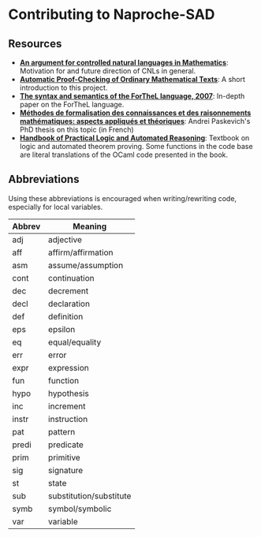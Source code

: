 # Contributing to Naproche-SAD

## Resources

 - **[An argument for controlled natural languages in Mathematics](https://jiggerwit.files.wordpress.com/2019/06/header.pdf)**:
   Motivation for and future direction of CNLs in general.
 - **[Automatic Proof-Checking of Ordinary Mathematical Texts](http://ceur-ws.org/Vol-2307/paper13.pdf)**:
   A short introduction to this project.
 - **[The syntax and semantics of the ForTheL language, 2007](http://nevidal.org/download/forthel.pdf)**:
   In-depth paper on the ForTheL language.
 - **[Méthodes de formalisation des connaissances et des raisonnements mathématiques: aspects appliqués et théoriques](http://tertium.org/papers/thesis-07.fr.pdf)**:
   Andrei Paskevich's PhD thesis on this topic (in French)
 - **[Handbook of Practical Logic and Automated Reasoning](https://www.cl.cam.ac.uk/~jrh13/atp/)**:
   Textbook on logic and automated theorem proving. Some functions in the code base are literal translations of the OCaml code presented in the book.

## Abbreviations

Using these abbreviations is encouraged when writing/rewriting code, especially for local variables.

Abbrev | Meaning
------ | -----------------------------
adj    | adjective
aff    | affirm/affirmation
asm    | assume/assumption
cont   | continuation
dec    | decrement
decl   | declaration
def    | definition
eps    | epsilon
eq     | equal/equality
err    | error
expr   | expression
fun    | function
hypo   | hypothesis
inc    | increment
instr  | instruction
pat    | pattern
predi  | predicate
prim   | primitive
sig    | signature
st     | state
sub    | substitution/substitute
symb   | symbol/symbolic
var    | variable
